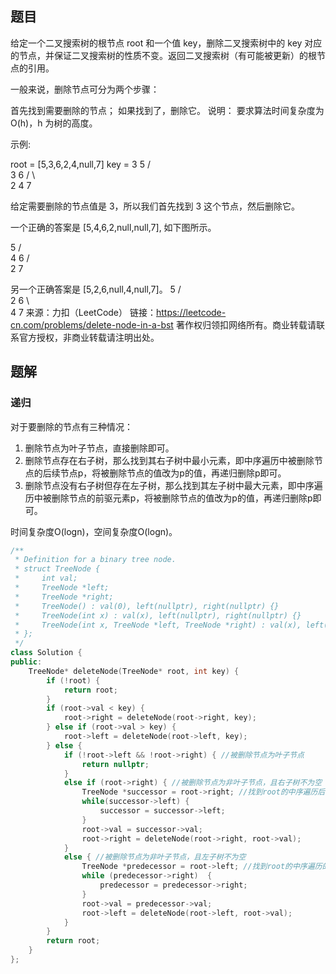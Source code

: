 ## 题目

给定一个二叉搜索树的根节点 root 和一个值 key，删除二叉搜索树中的 key 对应的节点，并保证二叉搜索树的性质不变。返回二叉搜索树（有可能被更新）的根节点的引用。

一般来说，删除节点可分为两个步骤：

首先找到需要删除的节点；
如果找到了，删除它。
说明： 要求算法时间复杂度为 O(h)，h 为树的高度。

示例:

root = [5,3,6,2,4,null,7]
key = 3
    5
   / \
  3   6
 / \   \
2   4   7

给定需要删除的节点值是 3，所以我们首先找到 3 这个节点，然后删除它。

一个正确的答案是 [5,4,6,2,null,null,7], 如下图所示。

   5
   / \
  4   6
 /     \
2       7

另一个正确答案是 [5,2,6,null,4,null,7]。
    5
   / \
  2   6
   \   \
    4   7
来源：力扣（LeetCode）
链接：https://leetcode-cn.com/problems/delete-node-in-a-bst
著作权归领扣网络所有。商业转载请联系官方授权，非商业转载请注明出处。

## 题解

### 递归

对于要删除的节点有三种情况：

1. 删除节点为叶子节点，直接删除即可。
2. 删除节点存在右子树，那么找到其右子树中最小元素，即中序遍历中被删除节点的后续节点p，将被删除节点的值改为p的值，再递归删除p即可。
3. 删除节点没有右子树但存在左子树，那么找到其左子树中最大元素，即中序遍历中被删除节点的前驱元素p，将被删除节点的值改为p的值，再递归删除p即可。

时间复杂度O(logn)，空间复杂度O(logn)。

```c++
/**
 * Definition for a binary tree node.
 * struct TreeNode {
 *     int val;
 *     TreeNode *left;
 *     TreeNode *right;
 *     TreeNode() : val(0), left(nullptr), right(nullptr) {}
 *     TreeNode(int x) : val(x), left(nullptr), right(nullptr) {}
 *     TreeNode(int x, TreeNode *left, TreeNode *right) : val(x), left(left), right(right) {}
 * };
 */
class Solution {
public:
    TreeNode* deleteNode(TreeNode* root, int key) {
        if (!root) {
            return root;
        }
        if (root->val < key) {
            root->right = deleteNode(root->right, key);
        } else if (root->val > key) {
            root->left = deleteNode(root->left, key);
        } else {
            if (!root->left && !root->right) { //被删除节点为叶子节点
                return nullptr;
            }
            else if (root->right) { //被删除节点为非叶子节点，且右子树不为空
                TreeNode *successor = root->right; //找到root的中序遍历后继节点
                while(successor->left) {
                    successor = successor->left;
                }
                root->val = successor->val;
                root->right = deleteNode(root->right, root->val);
            }
            else { //被删除节点为非叶子节点，且左子树不为空
                TreeNode *predecessor = root->left; //找到root的中序遍历的前驱节点
                while (predecessor->right)  {
                    predecessor = predecessor->right;
                }
                root->val = predecessor->val;
                root->left = deleteNode(root->left, root->val);
            }
        }
        return root;
    }
};

```

